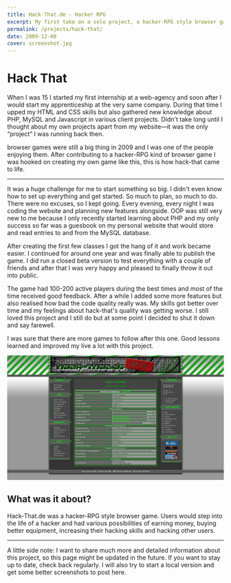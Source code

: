 ```yaml
---
title: Hack-That.de - Hacker RPG
excerpt: My first take on a solo project, a hacker-RPG style browser game. Running for a couple of years before I discontinued working on it.
permalink: /projects/hack-that/
date: 2009-12-08
cover: screenshot.jpg
---
```


# Hack That

When I was 15 I started my first internship at a web-agency and soon after I would start my apprenticeship at the very same company. During that time I upped my HTML and CSS skills but also gathered new knowledge about PHP, MySQL and Javascript in various client projects. Didn't take long until I thought about my own projects apart from my website&mdash;it was the only &ldquo;project&rdquo; I was running back then.

browser games were still a big thing in 2009 and I was one of the people enjoying them. After contributing to a hacker-RPG kind of browser game I was hooked on creating my own game like this, this is how hack-that came to life.

---

It was a huge challenge for me to start something so big. I didn't even know how to set up everything and get started. So much to plan, so much to do. There were no excuses, so I kept going. Every evening, every night I was coding the website and planning new features alongside. <span class="tooltip" data-text="Object-oriented programming">OOP</span> was still very new to me because I only recently started learning about PHP and my only success so far was a guesbook on my personal website that would store and read entries to and from the MySQL database.

After creating the first few classes I got the hang of it and work became easier. I continued for around one year and was finally able to publish the game. I did run a closed beta version to test everything with a couple of friends and after that I was very happy and pleased to finally throw it out into public.

The game had 100-200 active players during the best times and most of the time received good feedback. After a while I added some more features but also realised how bad the code quality really was. My skills got better over time and my feelings about hack-that's quality was getting worse. I still loved this project and I still do but at some point I decided to shut it down and say farewell.

I was sure that there are more games to follow after this one. Good lessons learned and improved my live a lot with this project.

![Hack-That.de User Profile](screenshot.jpg)

## What was it about?

Hack-That.de was a hacker-RPG style browser game. Users would step into the life of a hacker and had various possibilities of earning money, buying better equipment, increasing their hacking skills and hacking other users.

---

A little side note: I want to share much more and detailed information about this project, so this page might be updated in the future. If you want to stay up to date, check back regularly. I will also try to start a local version and get some better screenshots to post here.